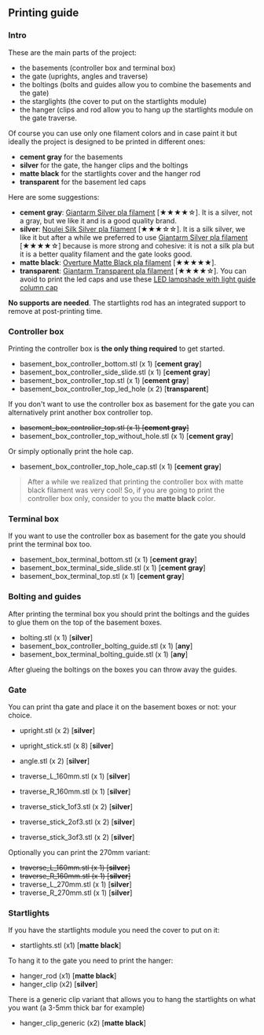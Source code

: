 
## Printing guide


### Intro

These are the main parts of the project:

- the basements (controller box and terminal box)
- the gate (uprights, angles and traverse)
- the boltings (bolts and guides allow you to combine the basements and the gate)
- the starglights (the cover to put on the startlights module)
- the hanger (clips and rod allow you to hang up the startlights module on the gate traverse.

Of course you can use only one filament colors and in case paint it but
ideally the project is designed to be printed in different ones:

- **cement gray** for the basements
- **silver** for the gate, the hanger clips and the boltings
- **matte black** for the startlights cover and the hanger rod
- **transparent** for the basement led caps

Here are some suggestions:

- **cement gray**: [Giantarm Silver pla filament](https://www.amazon.it/Filamento-GIANTARM-Stampante-Spool-Argento/dp/B07PV5KD6S) [★★★★☆]. It is a silver, not a gray, but we like it and is a good quality brand.
- **silver**: [Noulei Silk Silver pla filament](https://www.amazon.it/Noulei-Filamento-stampanti-Printing-Filament/dp/B07PRX7X4B) [★★★☆☆]. It is a silk silver, we like it but after a while we preferred to use [Giantarm Silver pla filament](https://www.amazon.it/Filamento-GIANTARM-Stampante-Spool-Argento/dp/B07PV5KD6S) [★★★★☆] because  is more strong and cohesive: it is not a silk pla but it is a better quality filament and the gate looks good.
- **matte black**:  [Overture Matte Black pla filament](https://www.amazon.it/gp/product/B08X6YWZBT) [★★★★★].
- **transparent**:  [Giantarm Transparent pla filament](https://www.amazon.it/gp/product/B08LZ7L7L1) [★★★★☆]. You can avoid to print the led caps and use these [LED lampshade with light guide column cap](https://www.aliexpress.com/item/1005002316760848.html)


**No supports are needed**. The startlights rod has an integrated support to remove at post-printing time.


### Controller box

Printing the controller box is **the only thing required** to get started.

- basement_box_controller_bottom.stl (x 1) [**cement gray**]
- basement_box_controller_side_slide.stl (x 1) [**cement gray**]
- basement_box_controller_top.stl (x 1) [**cement gray**]
- basement_box_controller_top_led_hole (x 2) [**transparent**]

If you don't want to use the controller box as basement for the gate you can alternatively print another box controller top.

- ~~basement_box_controller_top.stl (x 1) [**cement gray**]~~
- basement_box_controller_top_without_hole.stl (x 1) [**cement gray**]

Or simply optionally print the hole cap.

- basement_box_controller_top_hole_cap.stl (x 1) [**cement gray**]

> After a while we realized that printing the controller box with matte black filament was very cool!
> So, if you are going to print the controller box only, consider to you the **matte black** color.


### Terminal box

If you want to use the controller box as basement for the gate you should print the terminal box too.

- basement_box_terminal_bottom.stl (x 1) [**cement gray**]
- basement_box_terminal_side_slide.stl (x 1) [**cement gray**]
- basement_box_terminal_top.stl (x 1) [**cement gray**]


### Bolting and guides

After printing the terminal box you should print the boltings and the guides to glue them on the top of the basement boxes.

- bolting.stl (x 1) [**silver**]
- basement_box_controller_bolting_guide.stl (x 1) [**any**]
- basement_box_terminal_bolting_guide.stl (x 1) [**any**]

After glueing the boltings on the boxes you can throw avay the guides.


### Gate

You can print tha gate and place it on the basement boxes or not: your choice.

- upright.stl (x 2) [**silver**]
- upright_stick.stl (x 8) [**silver**]

- angle.stl (x 2) [**silver**]

- traverse_L_160mm.stl (x 1) [**silver**]
- traverse_R_160mm.stl (x 1) [**silver**]
- traverse_stick_1of3.stl (x 2) [**silver**]
- traverse_stick_2of3.stl (x 2) [**silver**]
- traverse_stick_3of3.stl (x 2) [**silver**]

Optionally you can print the 270mm variant:

- ~~traverse_L_160mm.stl (x 1) [**silver**]~~
- ~~traverse_R_160mm.stl (x 1) [**silver**]~~
- traverse_L_270mm.stl (x 1) [**silver**]
- traverse_R_270mm.stl (x 1) [**silver**]


### Startlights

If you have the startlights module you need the cover to put on it:

- startlights.stl (x1) [**matte black**]

To hang it to the gate you need to print the hanger:

- hanger_rod (x1) [**matte black**]
- hanger_clip (x2) [**silver**]

There is a generic clip variant that allows you to hang the startlights on what you want (a 3-5mm thick bar for example)

- hanger_clip_generic (x2) [**matte black**]
